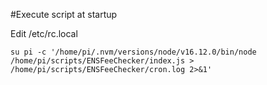 #Execute script at startup

Edit /etc/rc.local



	su pi -c '/home/pi/.nvm/versions/node/v16.12.0/bin/node /home/pi/scripts/ENSFeeChecker/index.js > /home/pi/scripts/ENSFeeChecker/cron.log 2>&1'


